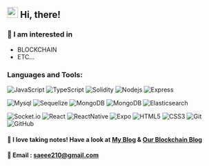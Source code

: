 ## <img src="https://raw.githubusercontent.com/iampavangandhi/iampavangandhi/master/gifs/Hi.gif" width="25">  Hi, there!


<!-- ### 🤸‍♀️ I'm currently ...   -->

### 🥕 I am interested in
- BLOCKCHAIN
- ETC...


### Languages and Tools:


![JavaScript](https://img.shields.io/badge/-JavaScript-black?style=flat-square&logo=javascript)
![TypeScript](https://img.shields.io/badge/-typeScript-black?style=flat-square&logo=typescript)
![Solidity](https://img.shields.io/badge/-solidity-black?style=flat-square&logo=solidity)
![Nodejs](https://img.shields.io/badge/-Nodejs-black?style=flat-square&logo=Node.js)
![Express](https://img.shields.io/badge/-Express-black?style=flat-square&logo=express)

![Mysql](https://img.shields.io/badge/-Mysql-black?style=flat-square&logo=Mysql)
![Sequelize](https://img.shields.io/badge/-sequelize-black?style=flat-square&logo=Sequelize)
![MongoDB](https://img.shields.io/badge/-MongoDB-black?style=flat-square&logo=MongoDB)
![MongoDB](https://img.shields.io/badge/-Mongoose-black?style=flat-square&logo=MongoDB)
![Elasticsearch](https://img.shields.io/badge/-Elasticsearch-black?style=flat-square&logo=Elasticsearch)

![Socket.io](https://img.shields.io/badge/-Socket-black?style=flat-square&logo=socket.io)
![React](https://img.shields.io/badge/-React-black?style=flat-square&logo=react)
![ReactNative](https://img.shields.io/badge/-ReactNative-black?style=flat-square&logo=react)
![Expo](https://img.shields.io/badge/-Expo-black?style=flat-square&logo=expo)
![HTML5](https://img.shields.io/badge/-HTML5-black?style=flat-square&logo=html5&logoColor=white)
![CSS3](https://img.shields.io/badge/-CSS3-black?style=flat-square&logo=css3)
![Git](https://img.shields.io/badge/-Git-black?style=flat-square&logo=git)
![GitHub](https://img.shields.io/badge/-GitHub-black?style=flat-square&logo=github)




#### 📝 I love taking notes! Have a look at <a href="https://blckchainetc.tistory.com/">My Blog</a> & <a href="https://medium.com/blockchain-nft">Our Blockchain Blog</a>

#### 📧 Email : saeee210@gmail.com

<!--
- 🔭 I’m currently working on ...
- 🌱 I’m currently learning ...
- 👯 I’m looking to collaborate on ...
- 🤔 I’m looking for help with ...
- 💬 Ask me about ...
- 📫 How to reach me: ...
- 😄 Pronouns: ...
- ⚡ Fun fact: ...
-->
